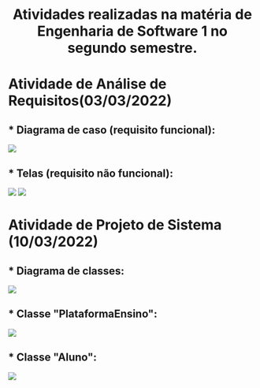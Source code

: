 <h1 align=center> Atividades realizadas na matéria de Engenharia de Software 1 no segundo semestre.</h1>


<h1>Atividade de Análise de Requisitos(03/03/2022)</h1>

<h2>* Diagrama de caso (requisito funcional): </h2>

  <img src="março/03-03-2022/Diagrama-de-Casos.png"/>
  
<h2>* Telas (requisito não funcional): </h2>

  <img src="março/03-03-2022/Tela-Aluno.png"/>
  <img src="março/03-03-2022/Tela-Professor.png"/>

<h1>Atividade de Projeto de Sistema (10/03/2022)</h1>

<h2>* Diagrama de classes: </h2>

  <img src="março/03-03-2022/20220311_073751.jpg"/>

<h2>* Classe "PlataformaEnsino": </h2>

  <img src="março/03-03-2022/classe_PlataformaEnsino.png"/>
  
<h2>* Classe "Aluno": </h2>

  <img src="março/03-03-2022/classe_Aluno.png"/>
